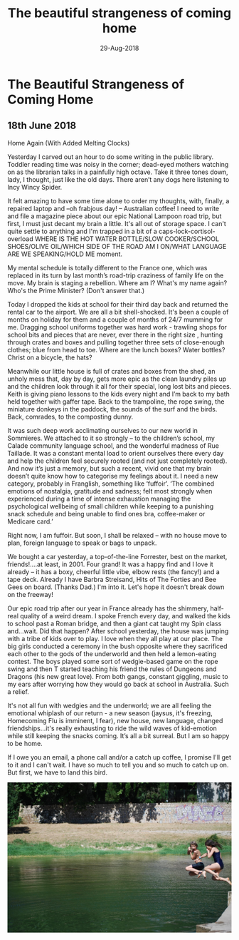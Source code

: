 ﻿---
layout: post
title: 'The beautiful strangeness of coming home'
date: 29-Aug-2018
categories: tbd
---

# The Beautiful Strangeness of Coming Home

## 18th June 2018

Home Again (With Added Melting Clocks) 

Yesterday I carved out an hour to do some writing in the public library. Toddler reading time was noisy in the corner; dead-eyed mothers watching on as the librarian talks in a painfully high octave. Take it three tones down, lady, I thought, just like the old days. There aren’t any dogs here listening to Incy Wincy Spider. 

It felt amazing to have some time alone to order my thoughts, with, finally, a repaired laptop and –oh frabjous day! – Australian coffee! I need to write and file a magazine piece about our epic National Lampoon road trip, but first, I must just decant my brain a little. It's all out of storage space. I can't quite settle to anything and I'm trapped in a bit of a caps-lock-cortisol-overload WHERE IS THE HOT WATER BOTTLE/SLOW COOKER/SCHOOL SHOES/OLIVE OIL/WHICH SIDE OF THE ROAD AM I ON/WHAT LANGUAGE ARE WE SPEAKING/HOLD ME moment. 

My mental schedule is totally different to the France one, which was replaced in its turn by last month’s road-trip craziness of family life on the move. My brain is staging a rebellion. Where am I? What's my name again? Who's the Prime Minister? (Don't answer that.)

Today I dropped the kids at school for their third day back and returned the rental car to the airport. We are all a bit shell-shocked. It's been a couple of months on holiday for them and a couple of months of 24/7 mumming for me. Dragging school uniforms together was hard work - trawling shops for school bits and pieces that are never, ever there in the right size , hunting through crates and boxes and pulling together three sets of close-enough clothes; blue from head to toe. Where are the lunch boxes? Water bottles? Christ on a bicycle, the hats? 

Meanwhile our little house is full of crates and boxes from the shed, an unholy mess that, day by day, gets more epic as the clean laundry piles up and the children look through it all for their special, long lost bits and pieces. Keith is giving piano lessons to the kids every night and I’m back to my bath held together with gaffer tape. Back to the trampoline, the rope swing, the miniature donkeys in the paddock, the sounds of the surf and the birds. Back, comrades, to the composting dunny. 

It was such deep work acclimating ourselves to our new world in Sommieres. We attached to it so strongly – to the children’s school, my Calade community language school, and the wonderful madness of Rue Taillade. It was a constant mental load to orient ourselves there every day and help the children feel securely rooted (and not just completely rooted). And now it’s just a memory, but such a recent, vivid one that my brain doesn’t quite know how to categorise my feelings about it. I need a new category, probably in Franglish, something like ‘fuffoir’.  ‘The combined emotions of nostalgia, gratitude and sadness; felt most strongly when experienced during a time of intense exhaustion managing the psychological wellbeing of small children while keeping to a punishing snack schedule and being unable to find ones bra, coffee-maker or Medicare card.’ 

Right now, I am fuffoir. But soon, I shall be relaxed – with no house move to plan, foreign language to speak or bags to unpack. 

We bought a car yesterday, a top-of-the-line Forrester, best on the market, friends!....at least, in 2001. Four grand! It was a happy find and I love it already – it has a boxy, cheerful little vibe, elbow rests (the fancy!) and a tape deck. Already I have Barbra Streisand, Hits of The Forties and Bee Gees on board. (Thanks Dad.) I'm into it. Let's hope it doesn't break down on the freeway! 

Our epic road trip after our year in France already has the shimmery, half-real quality of a weird dream. I spoke French every day, and walked the kids to school past a Roman bridge, and then a giant cat taught my Spin class and...wait. Did that happen? 
After school yesterday, the house was jumping with a tribe of kids over to play. I love when they all play at our place. The big girls conducted a ceremony in the bush opposite where they sacrificed each other to the gods of the underworld and then held a lemon-eating contest. The boys played some sort of wedgie-based game on the rope swing and then T started teaching his friend the rules of Dungeons and Dragons (his new great love). From both gangs, constant giggling, music to my ears after worrying how they would go back at school in Australia. Such a relief. 

It's not all fun with wedgies and the underworld; we are all feeling the emotional whiplash of our return - a new season (jaysus, it's freezing, Homecoming Flu is imminent, I fear), new house, new language, changed friendships...it's really exhausting to ride the wild waves of kid-emotion while still keeping the snacks coming. It’s all a bit surreal. But I am so happy to be home. 

If I owe you an email, a phone call and/or a catch up coffee, I promise I'll get to it and I can't wait. I have so much to tell you and so much to catch up on. But first, we have to land this bird. 

<img src="/images/2018/08/jumping-into-the-vidourle.jpg" class="photo-horiz" />

